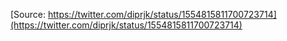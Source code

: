 [Source: https://twitter.com/diprjk/status/1554815811700723714](https://twitter.com/diprjk/status/1554815811700723714)